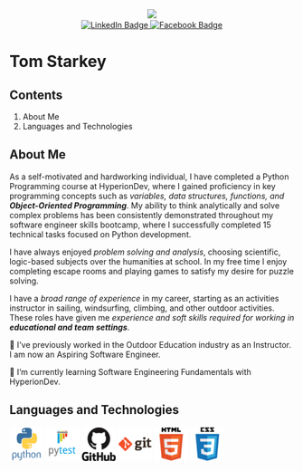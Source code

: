 <div id="header" align="center">
  <img src="https://media1.giphy.com/media/qgQUggAC3Pfv687qPC/giphy.gif?cid=ecf05e47o2lp657kezviuaoqkishrgki7vpkqo18a14vpi8k&ep=v1_gifs_search&rid=giphy.gif&ct=g" width="175"/>
</div>
<div id="badges" align="center">
  <a href="https://www.linkedin.com/in/tom-starkey-3850461b8/">
    <img src="https://img.shields.io/badge/LinkedIn-blue?style=for-the-badge&logo=linkedin&logoColor=white" alt="LinkedIn Badge"/>
  </a>
  <a href="https://www.facebook.com/tom.starkey.733">
    <img src= "https://img.shields.io/badge/Facebook-blue?style=for-the-badge&logo=facebook&logoColor=white" alt="Facebook Badge">
  </a> 
</div>

# Tom Starkey

## Contents
1) About Me
2) Languages and Technologies

## About Me
As a self-motivated and hardworking individual, I have completed a Python Programming course at HyperionDev, where I gained proficiency in key programming concepts such as *variables, data structures, functions, and **Object-Oriented Programming***. My ability to think analytically and solve complex problems has been consistently demonstrated throughout my software engineer skills bootcamp, where I successfully completed 15 technical tasks focused on Python development.

I have always enjoyed *problem solving and analysis*, choosing scientific, logic-based subjects over the humanities at school. In my free time I enjoy completing escape rooms and playing games to satisfy my desire for puzzle solving.

I have a *broad range of experience* in my career, starting as an activities instructor in sailing, windsurfing, climbing, and other outdoor activities. These roles have given me *experience and soft skills required for working in **educational and team settings***.

🔭 I've previously worked in the Outdoor Education industry as an Instructor. I am now an Aspiring Software Engineer.

🌱 I’m currently learning Software Engineering Fundamentals with HyperionDev.

## Languages and Technologies
<div id="tech&lang">  
  <img src="https://github.com/devicons/devicon/blob/master/icons/python/python-original-wordmark.svg" title="Python" alt="Python" width="60" height="60">
  <img src="https://github.com/devicons/devicon/blob/master/icons/pytest/pytest-original-wordmark.svg" title="Pytest" alt="Pytest" width="60" height="60">
  <img src="https://github.com/devicons/devicon/blob/master/icons/github/github-original-wordmark.svg" title="GitHub" alt="GitHub" width="60" height="60">
  <img src="https://github.com/devicons/devicon/blob/master/icons/git/git-original-wordmark.svg" title="Git" alt="Git" width="60" height="60">
  <img src="https://github.com/devicons/devicon/blob/master/icons/html5/html5-original-wordmark.svg" title="HTML5" alt="HTML5" width="60" height="60">
  <img src="https://github.com/devicons/devicon/blob/master/icons/css3/css3-original-wordmark.svg" title="" alt="" width="60" height="60">
</div>


<!--
**TomStarkey/TomStarkey** is a ✨ _special_ ✨ repository because its `README.md` (this file) appears on your GitHub profile.

Here are some ideas to get you started:

-  ...
-  ...
- 👯 I’m looking to collaborate on ...
- 🤔 I’m looking for help with ...
- 💬 Ask me about ...
- 📫 How to reach me: ...
- 😄 Pronouns: ...
- ⚡ Fun fact: ...
-->
